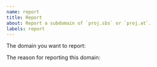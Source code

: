 ```yaml
---
name: report
title: Report
about: Report a subdomain of `proj.sbs` or `proj.at`.
labels: report
---
```


The domain you want to report:

The reason for reporting this domain:

